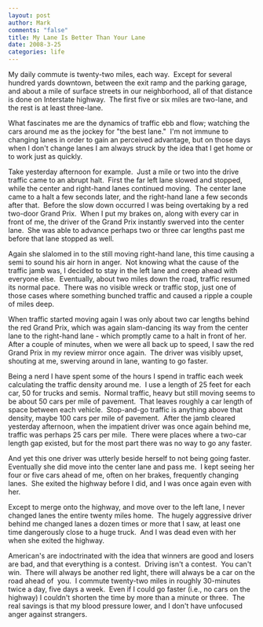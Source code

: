 ```yaml
--- 
layout: post
author: Mark
comments: "false"
title: My Lane Is Better Than Your Lane
date: 2008-3-25
categories: life
---
```

My daily commute is twenty-two miles, each way.  Except for several hundred yards downtown, between the exit ramp and the parking garage, and about a mile of surface streets in our neighborhood, all of that distance is done on Interstate highway.  The first five or six miles are two-lane, and the rest is at least three-lane.

What fascinates me are the dynamics of traffic ebb and flow; watching the cars around me as the jockey for "the best lane."  I'm not immune to changing lanes in order to gain an perceived advantage, but on those days when I don't change lanes I am always struck by the idea that I get home or to work just as quickly.

Take yesterday afternoon for example.  Just a mile or two into the drive traffic came to an abrupt halt.  First the far left lane slowed and stopped, while the center and right-hand lanes continued moving.  The center lane came to a halt a few seconds later, and the right-hand lane a few seconds after that.  Before the slow down occurred I was being overtaking by a red two-door Grand Prix.  When I put my brakes on, along with every car in front of me, the driver of the Grand Prix instantly swerved into the center lane.  She was able to advance perhaps two or three car lengths past me before that lane stopped as well.

Again she slalomed in to the still moving right-hand lane, this time causing a semi to sound his air horn in anger.  Not knowing what the cause of the traffic jamb was, I decided to stay in the left lane and creep ahead with everyone else.  Eventually, about two miles down the road, traffic resumed its normal pace.  There was no visible wreck or traffic stop, just one of those cases where something bunched traffic and caused a ripple a couple of miles deep.

When traffic started moving again I was only about two car lengths behind the red Grand Prix, which was again slam-dancing its way from the center lane to the right-hand lane - which promptly came to a halt in front of her.  After a couple of minutes, when we were all back up to speed, I saw the red Grand Prix in my review mirror once again.  The driver was visibly upset, shouting at me, swerving around in lane, wanting to go faster.

Being a nerd I have spent some of the hours I spend in traffic each week calculating the traffic density around me.  I use a length of 25 feet for each car, 50 for trucks and semis.  Normal traffic, heavy but still moving seems to be about 50 cars per mile of pavement.  That leaves roughly a car length of space between each vehicle.  Stop-and-go traffic is anything above that density, maybe 100 cars per mile of pavement.  After the jamb cleared yesterday afternoon, when the impatient driver was once again behind me, traffic was perhaps 25 cars per mile.  There were places where a two-car length gap existed, but for the most part there was no way to go any faster.

And yet this one driver was utterly beside herself to not being going faster.  Eventually she did move into the center lane and pass me.  I kept seeing her four or five cars ahead of me, often on her brakes, frequently changing lanes.  She exited the highway before I did, and I was once again even with her.

Except to merge onto the highway, and move over to the left lane, I never changed lanes the entire twenty miles home.  The hugely aggressive driver behind me changed lanes a dozen times or more that I saw, at least one time dangerously close to a huge truck.  And I was dead even with her when she exited the highway.

American's are indoctrinated with the idea that winners are good and losers are bad, and that everything is a contest.  Driving isn't a contest.  You can't win.  There will always be another red light, there will always be a car on the road ahead of  you.  I commute twenty-two miles in roughly 30-minutes twice a day, five days a week.  Even if I could go faster (i.e., no cars on the highway) I couldn't shorten the time by more than a minute or three.  The real savings is that my blood pressure lower, and I don't have unfocused anger against strangers.
